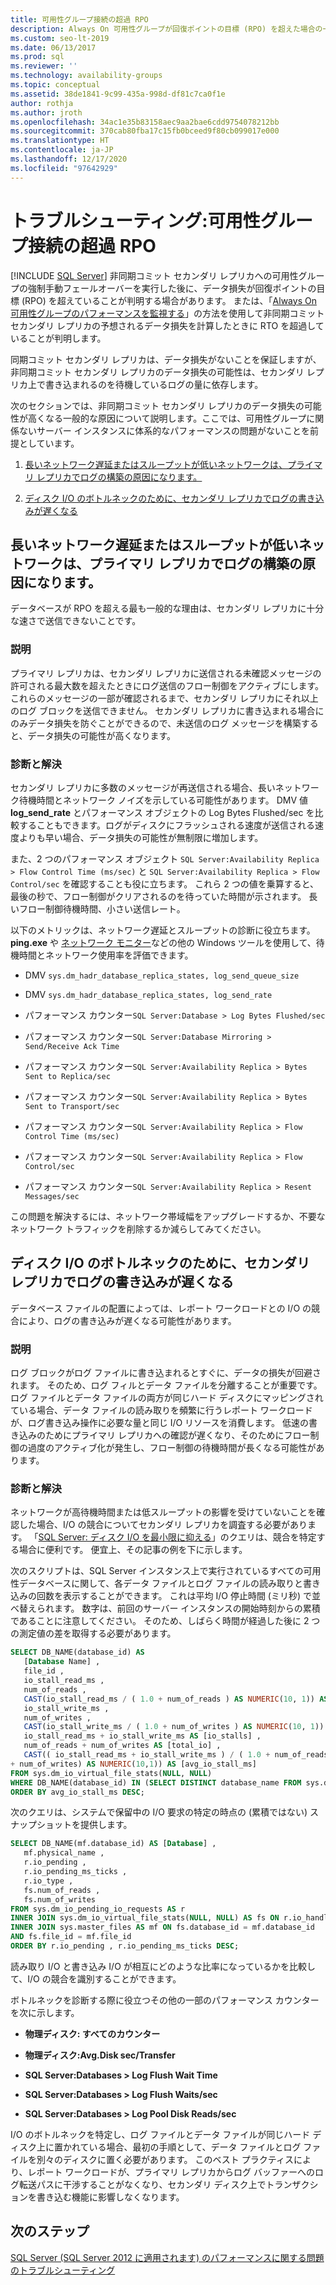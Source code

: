 ```yaml
---
title: 可用性グループ接続の超過 RPO
description: Always On 可用性グループが回復ポイントの目標 (RPO) を超えた場合の一般的な問題と解決策
ms.custom: seo-lt-2019
ms.date: 06/13/2017
ms.prod: sql
ms.reviewer: ''
ms.technology: availability-groups
ms.topic: conceptual
ms.assetid: 38de1841-9c99-435a-998d-df81c7ca0f1e
author: rothja
ms.author: jroth
ms.openlocfilehash: 34ac1e35b83158aec9aa2bae6cdd9754078212bb
ms.sourcegitcommit: 370cab80fba17c15fb0bceed9f80cb099017e000
ms.translationtype: HT
ms.contentlocale: ja-JP
ms.lasthandoff: 12/17/2020
ms.locfileid: "97642929"
---
```

# <a name="troubleshoot-availability-group-exceeded-rpo"></a>トラブルシューティング:可用性グループ接続の超過 RPO
[!INCLUDE [SQL Server](../../../includes/applies-to-version/sqlserver.md)]
  非同期コミット セカンダリ レプリカへの可用性グループの強制手動フェールオーバーを実行した後に、データ損失が回復ポイントの目標 (RPO) を超えていることが判明する場合があります。 または、「[Always On 可用性グループのパフォーマンスを監視する](monitor-performance-for-always-on-availability-groups.md)」の方法を使用して非同期コミット セカンダリ レプリカの予想されるデータ損失を計算したときに RTO を超過していることが判明します。  
  
 同期コミット セカンダリ レプリカは、データ損失がないことを保証しますが、非同期コミット セカンダリ レプリカのデータ損失の可能性は、セカンダリ レプリカ上で書き込まれるのを待機しているログの量に依存します。  
  
 次のセクションでは、非同期コミット セカンダリ レプリカのデータ損失の可能性が高くなる一般的な原因について説明します。ここでは、可用性グループに関係ないサーバー インスタンスに体系的なパフォーマンスの問題がないことを前提としています。  
  
1.  [長いネットワーク遅延またはスループットが低いネットワークは、プライマリ レプリカでログの構築の原因になります。](#BKMK_LATENCY)  
  
2.  [ディスク I/O のボトルネックのために、セカンダリ レプリカでログの書き込みが遅くなる](#BKMK_IO_BOTTLENECK)  
  
##  <a name="high-network-latency-or-low-network-throughput-causes-log-build-up-on-the-primary-replica"></a><a name="BKMK_LATENCY"></a> 長いネットワーク遅延またはスループットが低いネットワークは、プライマリ レプリカでログの構築の原因になります。  
 データベースが RPO を超える最も一般的な理由は、セカンダリ レプリカに十分な速さで送信できないことです。  
  
### <a name="explanation"></a>説明  
 プライマリ レプリカは、セカンダリ レプリカに送信される未確認メッセージの許可される最大数を超えたときにログ送信のフロー制御をアクティブにします。 これらのメッセージの一部が確認されるまで、セカンダリ レプリカにそれ以上のログ ブロックを送信できません。 セカンダリ レプリカに書き込まれる場合にのみデータ損失を防ぐことができるので、未送信のログ メッセージを構築すると、データ損失の可能性が高くなります。  
  
### <a name="diagnosis-and-resolution"></a>診断と解決  
 セカンダリ レプリカに多数のメッセージが再送信される場合、長いネットワーク待機時間とネットワーク ノイズを示している可能性があります。 DMV 値 **log_send_rate** とパフォーマンス オブジェクトの Log Bytes Flushed/sec を比較することもできます。ログがディスクにフラッシュされる速度が送信される速度よりも早い場合、データ損失の可能性が無制限に増加します。  
  
 また、2 つのパフォーマンス オブジェクト `SQL Server:Availability Replica > Flow Control Time (ms/sec)` と `SQL Server:Availability Replica > Flow Control/sec` を確認することも役に立ちます。 これら 2 つの値を乗算すると、最後の秒で、フロー制御がクリアされるのを待っていた時間が示されます。 長いフロー制御待機時間、小さい送信レート。  
  
 以下のメトリックは、ネットワーク遅延とスループットの診断に役立ちます。 **ping.exe** や [ネットワーク モニター](https://www.microsoft.com/p/network-monitor-pro-free-edition/9n8gdvj32gp7)などの他の Windows ツールを使用して、待機時間とネットワーク使用率を評価できます。  
  
-   DMV `sys.dm_hadr_database_replica_states, log_send_queue_size`  
  
-   DMV `sys.dm_hadr_database_replica_states, log_send_rate`  
  
-   パフォーマンス カウンター`SQL Server:Database > Log Bytes Flushed/sec`  
  
-   パフォーマンス カウンター`SQL Server:Database Mirroring > Send/Receive Ack Time`  
  
-   パフォーマンス カウンター`SQL Server:Availability Replica > Bytes Sent to Replica/sec`  
  
-   パフォーマンス カウンター`SQL Server:Availability Replica > Bytes Sent to Transport/sec`  
  
-   パフォーマンス カウンター`SQL Server:Availability Replica > Flow Control Time (ms/sec)`  
  
-   パフォーマンス カウンター`SQL Server:Availability Replica > Flow Control/sec`  
  
-   パフォーマンス カウンター`SQL Server:Availability Replica > Resent Messages/sec`  

この問題を解決するには、ネットワーク帯域幅をアップグレードするか、不要なネットワーク トラフィックを削除するか減らしてみてください。  


##  <a name="disk-io-bottleneck-slows-down-log-hardening-on-the-secondary-replica"></a><a name="BKMK_IO_BOTTLENECK"></a> ディスク I/O のボトルネックのために、セカンダリ レプリカでログの書き込みが遅くなる  
 データベース ファイルの配置によっては、レポート ワークロードとの I/O の競合により、ログの書き込みが遅くなる可能性があります。  
  
### <a name="explanation"></a>説明  
 ログ ブロックがログ ファイルに書き込まれるとすぐに、データの損失が回避されます。 そのため、ログ フィルとデータ ファイルを分離することが重要です。 ログ ファイルとデータ ファイルの両方が同じハード ディスクにマッピングされている場合、データ ファイルの読み取りを頻繁に行うレポート ワークロードが、ログ書き込み操作に必要な量と同じ I/O リソースを消費します。 低速の書き込みのためにプライマリ レプリカへの確認が遅くなり、そのためにフロー制御の過度のアクティブ化が発生し、フロー制御の待機時間が長くなる可能性があります。  
  
### <a name="diagnosis-and-resolution"></a>診断と解決  
 ネットワークが高待機時間または低スループットの影響を受けていないことを確認した場合、I/O の競合についてセカンダリ レプリカを調査する必要があります。 「[SQL Server: ディスク I/O を最小限に抑える](/previous-versions/technet-magazine/jj643251(v=msdn.10))」のクエリは、競合を特定する場合に便利です。 便宜上、その記事の例を下に示します。  
  
 次のスクリプトは、SQL Server インスタンス上で実行されているすべての可用性データベースに関して、各データ ファイルとログ ファイルの読み取りと書き込みの回数を表示することができます。 これは平均 I/O 停止時間 (ミリ秒) で並べ替えられます。 数字は、前回のサーバー インスタンスの開始時刻からの累積であることに注意してください。 そのため、しばらく時間が経過した後に 2 つの測定値の差を取得する必要があります。  
  
```sql  
SELECT DB_NAME(database_id) AS   
   [Database Name] ,   
   file_id ,   
   io_stall_read_ms ,   
   num_of_reads ,   
   CAST(io_stall_read_ms / ( 1.0 + num_of_reads ) AS NUMERIC(10, 1)) AS [avg_read_stall_ms] ,   
   io_stall_write_ms ,   
   num_of_writes ,  
   CAST(io_stall_write_ms / ( 1.0 + num_of_writes ) AS NUMERIC(10, 1)) AS [avg_write_stall_ms] ,   
   io_stall_read_ms + io_stall_write_ms AS [io_stalls] ,   
   num_of_reads + num_of_writes AS [total_io] ,   
   CAST(( io_stall_read_ms + io_stall_write_ms ) / ( 1.0 + num_of_reads  
+ num_of_writes) AS NUMERIC(10,1)) AS [avg_io_stall_ms]  
FROM sys.dm_io_virtual_file_stats(NULL, NULL)  
WHERE DB_NAME(database_id) IN (SELECT DISTINCT database_name FROM sys.dm_hadr_database_replica_cluster_states)  
ORDER BY avg_io_stall_ms DESC;  
```  
  
 次のクエリは、システムで保留中の I/O 要求の特定の時点の (累積ではない) スナップショットを提供します。  
  
```sql  
SELECT DB_NAME(mf.database_id) AS [Database] ,   
   mf.physical_name ,  
   r.io_pending ,   
   r.io_pending_ms_ticks ,   
   r.io_type ,   
   fs.num_of_reads ,   
   fs.num_of_writes  
FROM sys.dm_io_pending_io_requests AS r   
INNER JOIN sys.dm_io_virtual_file_stats(NULL, NULL) AS fs ON r.io_handle = fs.file_handle   
INNER JOIN sys.master_files AS mf ON fs.database_id = mf.database_id  
AND fs.file_id = mf.file_id  
ORDER BY r.io_pending , r.io_pending_ms_ticks DESC;  
```  
  
 読み取り I/O と書き込み I/O が相互にどのような比率になっているかを比較して、I/O の競合を識別することができます。  
  
 ボトルネックを診断する際に役立つその他の一部のパフォーマンス カウンターを次に示します。  
  
-   **物理ディスク: すべてのカウンター**  
  
-   **物理ディスク:Avg.Disk sec/Transfer**  
  
-   **SQL Server:Databases > Log Flush Wait Time**  
  
-   **SQL Server:Databases > Log Flush Waits/sec**  
  
-   **SQL Server:Databases > Log Pool Disk Reads/sec**  
  
 I/O のボトルネックを特定し、ログ ファイルとデータ ファイルが同じハード ディスク上に置かれている場合、最初の手順として、データ ファイルとログ ファイルを別々のディスクに置く必要があります。 このベスト プラクティスにより、レポート ワークロードが、プライマリ レプリカからログ バッファーへのログ転送パスに干渉することがなくなり、セカンダリ ディスク上でトランザクションを書き込む機能に影響しなくなります。  
  
## <a name="next-steps"></a>次のステップ  
 [SQL Server (SQL Server 2012 に適用されます) のパフォーマンスに関する問題のトラブルシューティング](/previous-versions/sql/sql-server-2008/dd672789(v=sql.100))  
  
